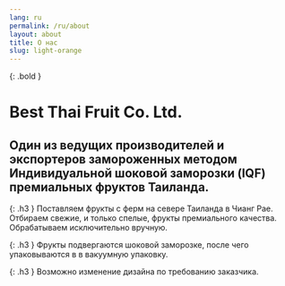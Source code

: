 ```yaml
---
lang: ru
permalink: /ru/about
layout: about
title: О нас
slug: light-orange
---
```


{: .bold }
# Best Thai Fruit Co. Ltd.

## Один из ведущих производителей и экспортеров замороженных методом Индивидуальной шоковой заморозки (IQF) премиальных фруктов Таиланда.

{: .h3 }
Поставляем фрукты с ферм на севере Таиланда в Чианг Рае. Отбираем свежие, и
только спелые, фрукты премиального качества. Обрабатываем исключительно
вручную.

{: .h3 }
Фрукты подвергаются шоковой заморозке, после чего упаковываются в
в вакуумную упаковку.

{: .h3 }
Возможно изменение дизайна по требованию заказчика.
